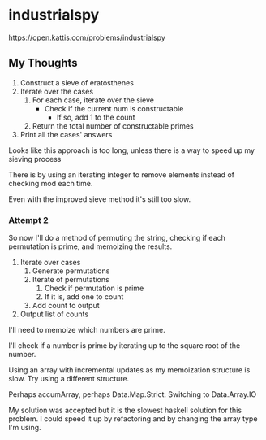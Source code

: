 # industrialspy

<https://open.kattis.com/problems/industrialspy>

## My Thoughts

1. Construct a sieve of eratosthenes
2. Iterate over the cases
    1. For each case, iterate over the sieve
        - Check if the current num is constructable
            - If so, add 1 to the count
    2. Return the total number of constructable primes
3. Print all the cases' answers

Looks like this approach is too long, unless there is a way to speed up my sieving process

There is by using an iterating integer to remove elements instead of checking mod each time.

Even with the improved sieve method it's still too slow.

### Attempt 2

So now I'll do a method of permuting the string, checking if each permutation is prime, and memoizing the results.

1. Iterate over cases
    1. Generate permutations
    2. Iterate of permutations
        1. Check if permutation is prime
        2. If it is, add one to count
    3. Add count to output
2. Output list of counts

I'll need to memoize which numbers are prime.

I'll check if a number is prime by iterating up to the square root of the number.

Using an array with incremental updates as my memoization structure is slow. Try using a different structure.

Perhaps accumArray, perhaps Data.Map.Strict. Switching to Data.Array.IO

My solution was accepted but it is the slowest haskell solution for this problem. I could speed it up by refactoring and by changing the array type I'm using.
